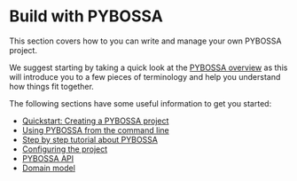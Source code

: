 Build with PYBOSSA
==================

This section covers how to you can write and manage your own PYBOSSA
project.

We suggest starting by taking a quick look at the [PYBOSSA overview](overview.md) as this will
introduce you to a few pieces of terminology and help you understand how things fit together.

The following sections have some useful information to get you started:

 - [Quickstart: Creating a PYBOSSA project](user/overview.md)
 - [Using PYBOSSA from the command line](user/pbs.md)
 - [Step by step tutorial about PYBOSSA](user/tutorial.md)
 - [Configuring the project](user/project_settings.md)
 - [PYBOSSA API](api.md)
 - [Domain model](model.md)
